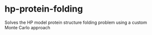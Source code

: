 # hp-protein-folding
Solves the HP model protein structure folding problem using a custom Monte Carlo approach

